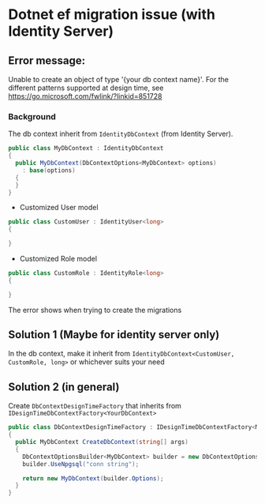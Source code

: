 # Dotnet ef migration issue (with Identity Server)

## Error message:

Unable to create an object of type '{your db context name}'. For the different patterns supported at design time, see https://go.microsoft.com/fwlink/?linkid=851728

### Background

The db context inherit from `IdentityDbContext` (from Identity Server).

```c#
public class MyDbContext : IdentityDbContext
{
  public MyDbContext(DbContextOptions<MyDbContext> options)
    : base(options)
  {
  }
}
```

- Customized User model

```c#
public class CustomUser : IdentityUser<long>
{

}
```

- Customized Role model

```c#
public class CustomRole : IdentityRole<long>
{

}
```

The error shows when trying to create the migrations

## Solution 1 (Maybe for identity server only)

In the db context, make it inherit from `IdentityDbContext<CustomUser, CustomRole, long>` or whichever suits your need

## Solution 2 (in general)

Create `DbContextDesignTimeFactory` that inherits from `IDesignTimeDbContextFactory<YourDbContext>`

```c#
public class DbContextDesignTimeFactory : IDesignTimeDbContextFactory<MyDbContext>
{
  public MyDbContext CreateDbContext(string[] args)
  {
    DbContextOptionsBuilder<MyDbContext> builder = new DbContextOptionsBuilder<MyDbContext>();
    builder.UseNpgsql("conn string");

    return new MyDbContext(builder.Options);
  }
}
```
